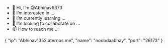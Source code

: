 - 👋 Hi, I’m @Abhinav6373
- 👀 I’m interested in ...
- 🌱 I’m currently learning ...
- 💞️ I’m looking to collaborate on ...
- 📫 How to reach me ...

<!---
Abhinav6373/Abhinav6373 is a ✨ special ✨ repository because its `README.md` (this file) appears on your GitHub profile.
You can click the Preview link to take a look at your changes.
--->
{
  "ip": "Abhinav1352.aternos.me",
  "name": "noobdaabhay",
  "port": "26173"
}
